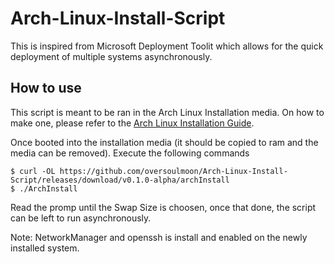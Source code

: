 # Arch-Linux-Install-Script
This is inspired from Microsoft Deployment Toolit which allows for the quick deployment of multiple systems asynchronously. 

## How to use
This script is meant to be ran in the Arch Linux Installation media. On how to make one, please refer to the [Arch Linux Installation Guide](https://wiki.archlinux.org/title/Installation_guide).

Once booted into the installation media (it should be copied to ram and the media can be removed). Execute the following commands

```
$ curl -OL https://github.com/oversoulmoon/Arch-Linux-Install-Script/releases/download/v0.1.0-alpha/archInstall
$ ./ArchInstall
```

Read the promp until the Swap Size is choosen, once that done, the script can be left to run asynchronously.

Note: NetworkManager and openssh is install and enabled on the newly installed system. 
